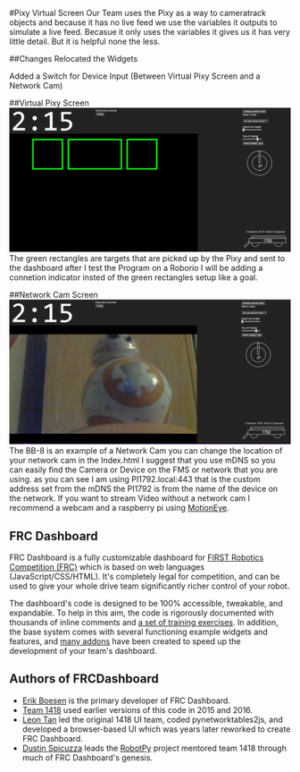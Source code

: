 #Pixy Virtual Screen
Our Team uses the Pixy as a way to cameratrack objects and because it has no live feed we use the variables it outputs to simulate a live feed. Becasue it only uses the variables it gives us it has very little detail. But it is helpful none the less.

##Changes
Relocated the Widgets

Added a Switch for Device Input (Between Virtual Pixy Screen and a Network Cam)



##Virtual Pixy Screen
![Image of The Virtual Screen](https://github.com/Round-Table-Robotics/FRCDashboard---Pixy_Virtual_Screen/blob/master/Virtual%20Display.PNG?raw=true)
The green rectangles are targets that are picked up by the Pixy and sent to the dashboard after I test the Program on a Roborio I will be adding a connetion indicator insted of the green rectangles setup like a goal.

##Network Cam Screen
![Image of The WebCam Screen](https://github.com/Round-Table-Robotics/FRCDashboard---Pixy_Virtual_Screen/blob/master/WebCam.PNG?raw=true)
The BB-8 is an example of a Network Cam you can change the location of your network cam in the Index.html I suggest that you use mDNS so you can easily find the Camera or Device on the FMS or network that you are using. as you can see I am using PI1792.local:443 that is the custom address set from the mDNS the PI1792 is from the name of the device on the network. If you want to stream Video without a network cam I recommend a webcam and a raspberry pi using [MotionEye](https://github.com/ccrisan/motioneye).

## FRC Dashboard
FRC Dashboard is a fully customizable dashboard for [FIRST Robotics Competition (FRC)](http://firstinspires.org/robotics/frc) which is based on web languages (JavaScript/CSS/HTML). It's completely legal for competition, and can be used to give your whole drive team significantly richer control of your robot.

The dashboard's code is designed to be 100% accessible, tweakable, and expandable. To help in this aim, the code is rigorously documented with thousands of inline comments and [a set of training exercises](https://github.com/FRCDashboard/training). In addition, the base system comes with several functioning example widgets and features, and [many addons](https://github.com/FRCDashboard?query=addon-) have been created to speed up the development of your team's dashboard.

## Authors of FRCDashboard
* [Erik Boesen](https://github.com/ErikBoesen) is the primary developer of FRC Dashboard.
* [Team 1418](https://github.com/frc1418) used earlier versions of this code in 2015 and 2016.
* [Leon Tan](https://github.com/lleontan) led the original 1418 UI team, coded pynetworktables2js, and developed a browser-based UI which was years later reworked to create FRC Dashboard.
* [Dustin Spicuzza](https://github.com/virtuald) leads the [RobotPy](https://github.com/robotpy) project mentored team 1418 through much of FRC Dashboard's genesis.
